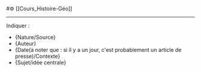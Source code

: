 #⚙️  [[Cours_Histoire-Géo]]

---
Indiquer :
- {Nature/Source}
- {Auteur}
- {Date(à noter que : si il y a un jour, c'est probablement un article de presse)/Contexte}
- {Sujet/idée centrale}